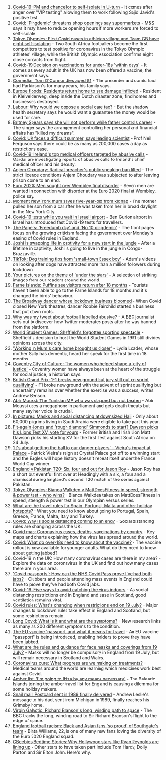 1. [Covid-19: PM and chancellor to self-isolate in U-turn](https://www.bbc.co.uk/news/uk-57879730) - It comes after anger over "VIP testing" allowing them to work following Sajid Javid's positive test.
2. [Covid: 'Pingdemic' threatens shop openings say supermarkets](https://www.bbc.co.uk/news/business-57878345) - M&S says it may have to reduce opening hours if more workers are forced to self-isolate.
3. [Tokyo Olympics: First Covid cases in athletes village and Team GB have eight self-isolating](https://www.bbc.co.uk/sport/olympics/57844406) - Two South Africa footballers become the first competitors to test positive for coronavirus in the Tokyo Olympic athletes' village, while the British Olympic Association confirms eight close contacts from flight.
4. [Covid:-19 Decision on vaccinations for under-18s 'within days'](https://www.bbc.co.uk/news/uk-57876608) - It comes as every adult in the UK has now been offered a vaccine, the government says.
5. [Comedian Tom O'Connor dies aged 81](https://www.bbc.co.uk/news/entertainment-arts-57879765) - The presenter and comic had had Parkinson's for many years, his family says.
6. [Europe floods: Residents return home to see damage inflicted](https://www.bbc.co.uk/news/world-europe-57878577) - Resident in Kleivelderweg, deep inside the Dutch disaster zone, find homes and businesses destroyed.
7. [Labour: Why would we oppose a social care tax?](https://www.bbc.co.uk/news/uk-politics-57879629) - But the shadow health secretary says he would want a guarantee the money would be used for care.
8. [Britney Spears says she will not perform while father controls career](https://www.bbc.co.uk/news/entertainment-arts-57873410) - The singer says the arrangement controlling her personal and financial affairs has "killed my dreams".
9. [Covid: UK faces a difficult summer, says leading scientist](https://www.bbc.co.uk/news/uk-57877033) - Prof Neil Ferguson says there could be as many as 200,000 cases a day as restrictions ease.
10. [Covid-19: Ireland's top medical officers targeted by abusive calls](https://www.bbc.co.uk/news/world-europe-57879013) - Gardaí are investigating reports of abusive calls to Ireland's chief medical officer and his deputy.
11. [Anjem Choudary: Radical preacher's public speaking ban lifted](https://www.bbc.co.uk/news/uk-england-london-57878910) - The strict licence conditions Anjem Choudary was subjected to after leaving prison come to an end.
12. [Euro 2020: Men sought over Wembley final disorder](https://www.bbc.co.uk/news/uk-england-london-57878364) - Seven men are wanted in connection with disorder at the Euro 2020 final at Wembley, police say.
13. [Moment New York mum saves five-year-old from kidnap](https://www.bbc.co.uk/news/world-us-canada-57877269) - The mother pulled her son from a car after he was taken from her in broad daylight in the New York City.
14. [Covid-19 tests while you wait in Israeli airport](https://www.bbc.co.uk/news/world-middle-east-57869807) - Ben Gurion airport in Israel has introduced fast Covid-19 tests for travellers.
15. [The Papers: 'Freedumb day' and 'No 10 pingdemic'](https://www.bbc.co.uk/news/blogs-the-papers-57877279) - The front pages focus on the growing criticism facing the government over Monday's easing of Covid rules in England.
16. [Joshi is swapping life in captivity for a new start in the jungle](https://www.bbc.co.uk/news/world-africa-57854071) - After a lifetime in captivity, Joshi is going to live in the jungle in Congo-Brazzaville.
17. [TikTok: Dog training tips from 'small-town Essex boy'](https://www.bbc.co.uk/news/uk-england-essex-57841659) - Adam's videos on looking after dogs have attracted more than a million followers during lockdown.
18. [Your pictures on the theme of 'under the stars'](https://www.bbc.co.uk/news/in-pictures-57864019) - A selection of striking images from our readers around the world.
19. [Farne Islands: Puffins see visitors return after 18 months](https://www.bbc.co.uk/news/uk-57873055) - Tourists haven't been able to go to the Farne Islands for 18 months and it's changed the birds' behaviour.
20. [The Broadway dancer whose lockdown business bloomed](https://www.bbc.co.uk/news/stories-57840115) - When Covid closed New York theatres, dancer Robbie Fairchild started a business that put down roots.
21. [Why was my tweet about football labelled abusive?](https://www.bbc.co.uk/news/technology-57836409) - A BBC journalist sets out to discover how Twitter moderates posts after he was banned from the platform.
22. [World Student Games: Sheffield's forgotten sporting spectacle](https://www.bbc.co.uk/news/uk-england-south-yorkshire-57837682) - Sheffield's decision to host the World Student Games in 1991 still divides opinions across the city.
23. ['Working in Mum's care home brought us closer'](https://www.bbc.co.uk/news/uk-england-bristol-57809429) - Lydia Loader, whose mother Sally has dementia, heard her speak for the first time in 18 months.
24. [Coventry City of Culture: The women who helped shape a 'city of justice'](https://www.bbc.co.uk/news/uk-england-coventry-warwickshire-57555779) - Coventry women have always been at the heart of the struggle for social justice, a historian says.
25. [British Grand Prix: 'F1 breaks new ground but jury still out on sprint qualifying'](https://www.bbc.co.uk/sport/formula1/57876348) - F1 broke new ground with the advent of sprint qualifying but uncertainty remains over whether the exercise was a success, writes Andrew Benson.
26. [Abir Moussi: The Tunisian MP who was slapped but not beaten](https://www.bbc.co.uk/news/world-africa-57835759) - Abir Moussi uses a megaphone in parliament and gets death threats but many say her voice is crucial.
27. [In pictures: Masks and social distancing at downsized Hajj](https://www.bbc.co.uk/news/world-middle-east-57875572) - Only about 60,000 pilgrims living in Saudi Arabia were eligible to take part this year.
28. [Fit-again Jones and 'rough diamond' Simmonds to start? Dawson picks his Lions Test XV, vote for yours](https://www.bbc.co.uk/sport/rugby-union/57875384) - Former British and Irish Lion Matt Dawson picks his starting XV for the first Test against South Africa on 24 July.
29. ['It's about getting the ball to our danger players' - Vieira's impact at Palace](https://www.bbc.co.uk/sport/football/57879602) - Patrick Vieira's reign at Crystal Palace got off to a winning start and the Eagles will hope history doesn't repeat itself under the France World Cup winner.
30. [England v Pakistan T20: Six, four and out for Jason Roy](https://www.bbc.co.uk/sport/av/cricket/57880888) - Jason Roy has a short but eventful first over at Headingly with a six, a four and a dismissal during England's second T20 match of the series against Pakistan.
31. [Tokyo Olympics: Bianca Walkden v MattDoesFitness in speed, strength & power test - who wins?](https://www.bbc.co.uk/sport/av/olympics/57441924) - Bianca Walkden takes on MattDoesFitness in speed, strength & power test in our Olympian versus series.
32. [What are the travel rules for Spain, Portugal, Malta and other holiday hotspots?](https://www.bbc.co.uk/news/explainers-56997931) - What you need to know about going to Portugal, Spain, Greece, France, Malta, Italy and Turkey.
33. [Covid: Why is social distancing coming to an end?](https://www.bbc.co.uk/news/uk-51506729) - Social distancing rules are changing across the UK.
34. [Covid map: Coronavirus cases, deaths, vaccinations by country](https://www.bbc.co.uk/news/world-51235105) - Key maps and charts explaining how the virus has spread around the world.
35. [Covid: What do over-18s need to know about the vaccine?](https://www.bbc.co.uk/news/health-57273875) - The vaccine rollout is now available for younger adults. What do they need to know about getting jabbed?
36. [Covid-19 in the UK: How many coronavirus cases are there in my area?](https://www.bbc.co.uk/news/uk-51768274) - Explore the data on coronavirus in the UK and find out how many cases there are in your area.
37. ['Covid passports': How can the NHS Covid Pass prove I've had both jabs?](https://www.bbc.co.uk/news/explainers-55718553) - Clubbers and people attending mass events in England could have to prove they've had both Covid jabs.
38. [Covid-19: Five ways to avoid catching the virus indoors](https://www.bbc.co.uk/news/explainers-53917432) - As social distancing restrictions end in England and ease in Scotland, good ventilation remains vital.
39. [Covid rules: What's changing when restrictions end on 19 July?](https://www.bbc.co.uk/news/explainers-52530518) - Major changes to lockdown rules take effect in England and Scotland, but some restrictions remain.
40. [Long Covid: What is it and what are the symptoms?](https://www.bbc.co.uk/news/health-57833394) - New research links as many as 200 different symptoms to the condition.
41. [The EU vaccine 'passport' and what it means for travel](https://www.bbc.co.uk/news/explainers-57665765) - An EU vaccine "passport" is being introduced, enabling holders to prove they have been jabbed.
42. [What are the rules and guidance for face masks and coverings from 19 July?](https://www.bbc.co.uk/news/health-51205344) - Masks will no longer be compulsory in England from 19 July, but will remain necessary in Scotland and Wales.
43. [Coronavirus cure: What progress are we making on treatments?](https://www.bbc.co.uk/news/health-52354520) - Medical teams around the world are learning which medicines work best against Covid.
44. [Amber list: 'I'm going to Ibiza by any means necessary'](https://www.bbc.co.uk/news/newsbeat-57856616) - The Balearic Islands joining the amber travel list for England is causing a dilemma for some holiday makers.
45. [Snail mail: Postcard sent in 1989 finally delivered](https://www.bbc.co.uk/news/uk-england-humber-57837144) - Andrew Leslie's message to his dad, sent from Michigan in 1989, finally reaches his Grimsby home.
46. [Virgin Galactic: Richard Branson's long, winding path to space](https://www.bbc.co.uk/news/science-environment-57798167) - The BBC tracks the long, winding road to Sir Richard Branson's flight to the edge of space.
47. [England football racism: Black and Asian fans 'so proud' of Southgate's team](https://www.bbc.co.uk/news/newsbeat-57803412) - Binta Williams, 22, is one of many new fans loving the diversity of the Euro 2020 England squad.
48. [CBeebies Bedtime Stories: Why Hollywood stars like Ryan Reynolds are lining up](https://www.bbc.co.uk/news/entertainment-arts-57827931) - Other stars to have taken part include Tom Hardy, Dolly Parton and Sir Elton John. Here's why.
